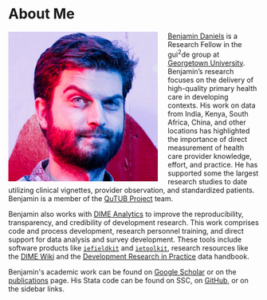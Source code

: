 # About Me

<img src="/img/profile.jpeg" alt="" style="width: 300px; float: left; margin-right: 20px;"/>

[Benjamin Daniels](https://scholar.google.com/citations?user=bExwzN4AAAAJ&hl=en) is a Research Fellow in the gui<sup>2</sup>de group at [Georgetown University](https://gui2de.georgetown.edu). Benjamin’s research focuses on the delivery of high-quality primary health care in developing contexts. His work on data from India, Kenya, South Africa, China, and other locations has highlighted the importance of direct measurement of health care provider knowledge, effort, and practice. He has supported some the largest research studies to date utilizing clinical vignettes, provider observation, and standardized patients. Benjamin is a member of the [QuTUB Project](https://www.qutubproject.org/) team.

Benjamin also works with [DIME Analytics](http://www.worldbank.org/en/research/dime/DIME-Analytics) to improve the reproducibility, transparency, and credibility of development research. This work comprises code and process development, research personnel training, and direct support for data analysis and survey development. These tools include software products like [`iefieldkit`](http://worldbank.github.io/ietoolkit/) and [`ietoolkit`](http://worldbank.github.io/ietoolkit/), research resources like the [DIME Wiki](http://dimewiki.worldbank.org) and the [Development Research in Practice](http://worldbank.github.io/dime-data-handbook/) data handbook.

Benjamin's academic work can be found on [Google Scholar](https://scholar.google.com/citations?user=bExwzN4AAAAJ&hl=en) or on the [publications](https://www.benjaminbdaniels.com/publications/) page. His Stata code can be found on SSC, on [GitHub](https://github.com/bbdaniels/), or on the sidebar links.
